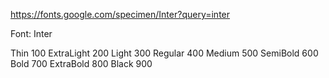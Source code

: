 https://fonts.google.com/specimen/Inter?query=inter

Font: Inter

Thin 100
ExtraLight 200
Light 300
Regular 400
Medium 500
SemiBold 600
Bold 700
ExtraBold 800
Black 900
